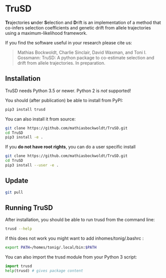 # TruSD

**Tr**ajectories **u**nder **S**election and **D**rift is an implementation of a method that co-infers selection coefficients and genetic drift from allele trajectories using a maximum-likelihood framework.

If you find the software useful in your research please cite us:

> Mathias Bockwoldt, Charlie Sinclair, David Waxman, and Toni I. Gossmann: TruSD: A python package to co-estimate selection and drift from allele trajectories. In preparation.

## Installation

TruSD needs Python 3.5 or newer. Python 2 is *not* supported!

You should (after publication) be able to install from PyPI:

```sh
pip3 install trusd
```

You can also install it from source:

```sh
git clone https://github.com/mathiasbockwoldt/TruSD.git
cd TruSD
pip3 install -e .
```

If you **do not have root rights**, you can do a user specific install

```sh
git clone https://github.com/mathiasbockwoldt/TruSD.git
cd TruSD
pip3 install --user -e .
```

## Update

```sh
git pull
```

## Running TruSD

After installation, you should be able to run trusd from the command line:

```sh
trusd --help
```

if this does not work you might want to add inhomes/tonig/.bashrc :

```sh
export PATH=/homes/tonig/.local/bin:$PATH
```

You can also import the trusd module from your Python 3 script:

```python
import trusd
help(trusd) # gives package content
```
